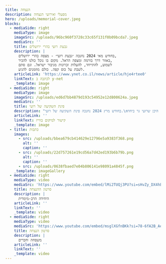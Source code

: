 ```yaml
---
title: הנצחה
description: מפעלי ואירועי הנצחה
hero: /uploads/memorial-cover.jpeg
blocks:
  - mediaSide: right
    mediaType: image
    imageSrc: /uploads/96bc960f3728c33c65f131f0b09bcda7.jpeg
    mediaSrc: ''
    title: גבעת רועי בהרי ירושלים
    description: |
      בחודש מאי 2024 נחנכה ״גבעת רועי״ - מצפה בהרי ירושלים,
      באזור דרך בורמה ומצפה הראל. מקום בו נוכל כולנו להכיר,
      לשמוע, להתייחד, להעלות זכרונות מגיבור ישראל. וגם סתם
      לשבת על כוס קפה. כולם מוזמנים להגיע.
    articleLink: 'https://www.ynet.co.il/news/article/hje4rtee0'
    linkText: לכתבה ב y-net
    _template: image
  - mediaSide: right
    mediaType: image
    imageSrc: /uploads/ed6d7bb4879d193c54952e12d800624a.jpeg
    mediaSrc: ''
    title: פינת השקיעה של רועי
    description: "בחודש מרץ 2024 נחנכה פינת השקיעה של רועי.\nבמושב שבי ציון שבגליל המערבי, היכן שרועי גר ביחד\nעם אשתו יעל וילדיהם, היתה נקודה ממש על קו החוף,\nאותה הם אהבו לפקוד מדי פעם בשעות ערב לקראת שקיעה.\nבדיוק בנקודה זו הוקמה נדנדת עץ ואבן זיכרון לידה.\nמוזמנים להגיע ולצפות בשקיעות היפות מהנדנדה.\L\n"
    articleLink: ''
    linkText: קישור למיקום בווייז
    _template: image
  - title: כתבות
    images:
      - src: /uploads/bbea679cb414629e12796e5a9383f368.png
        alt: ''
        caption: ''
      - src: /uploads/22d757261e19cd56a7d42ed193b6b79b.png
        alt: ''
        caption: ''
      - src: /uploads/0638fbaed7e04b806141e98091a4845f.png
    _template: imageGallery
  - mediaSide: right
    mediaType: video
    mediaSrc: 'https://www.youtube.com/embed/lMi2TUQj3PU?si=sHvZy_DX4hEFyHRh'
    title: סרטון ההנצחה
    description: |
      היחידה הרב-מימדית
    articleLink: ''
    linkText: ''
    _template: video
  - mediaSide: right
    mediaType: video
    mediaSrc: 'https://www.youtube.com/embed/msglXGfnBKk?si=78-6fA2B_AeIjwvS'
    title: סרטון הנצחה
    description: |
      משפחה וחברים
    articleLink: ''
    linkText: ''
    _template: video
---
```


